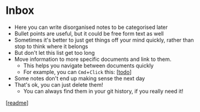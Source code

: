 # Inbox

- Here you can write disorganised notes to be categorised later
- Bullet points are useful, but it could be free form text as well
- Sometimes it's better to just get things off your mind quickly, rather than stop to think where it belongs
- But don't let this list get too long
- Move information to more specific documents and link to them.
  - This helps you navigate between documents quickly
  - For example, you can `Cmd`+`Click` this: [[todo]]
- Some notes don't end up making sense the next day
- That's ok, you can just delete them!
  - You can always find them in your git history, if you really need it!

[[readme]]


  

[//begin]: # "Autogenerated link references for markdown compatibility"
[todo]: todo "Todo"
[readme]: ../fantastic-bassoon/README "fantastic-bassoon"
[//end]: # "Autogenerated link references"